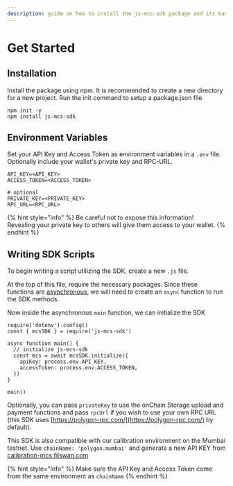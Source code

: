 ```yaml
---
description: guide on how to install the js-mcs-sdk package and its basic usage
---
```


# Get Started

## Installation

Install the package using npm. It is recommended to create a new directory for a new project. Run the init command to setup a package.json file

```
npm init -y
npm install js-mcs-sdk
```

## Environment Variables

Set your API Key and Access Token as environment variables in a `.env` file. Optionally include your wallet's private key and RPC-URL.

```
API_KEY=<API_KEY>
ACCESS_TOKEN=<ACCESS_TOKEN>

# optional
PRIVATE_KEY=<PRIVATE_KEY>
RPC_URL=<RPC_URL>
```

{% hint style="info" %}
Be careful not to expose this information! \
Revealing your private key to others will give them access to your wallet.
{% endhint %}

## Writing SDK Scripts

To begin writing a script utilizing the SDK, create a new `.js` file.&#x20;

At the top of this file, require the necessary packages. Since these functions are [asynchronous](https://javascript.info/async-await), we will need to create an `async` function to run the SDK methods.

Now inside the asynchronous `main` function, we can initialize the SDK

```
require('dotenv').config()
const { mcsSDK } = require('js-mcs-sdk')

async function main() {
  // initialize js-mcs-sdk
  const mcs = await mcsSDK.initialize({
    apiKey: process.env.API_KEY,
    accessToken: process.env.ACCESS_TOKEN,
  })
}

main()
```

Optionally, you can pass `privateKey` to use the onChain Storage upload and payment functions and pass `rpcUrl` if you wish to use your own RPC URL (this SDK uses [https://polygon-rpc.com/](https://polygon-rpc.com/) by default).

This SDK is also compatible with our calibration environment on the Mumbai testnet. Use `chainName: 'polygon.mumbai'` and generate a new API KEY from [calibration-mcs.filswan.com](https://calibration-mcs.filswan.com/)

{% hint style="info" %}
Make sure the API Key and Access Token come from the same environment as `chainName`
{% endhint %}
